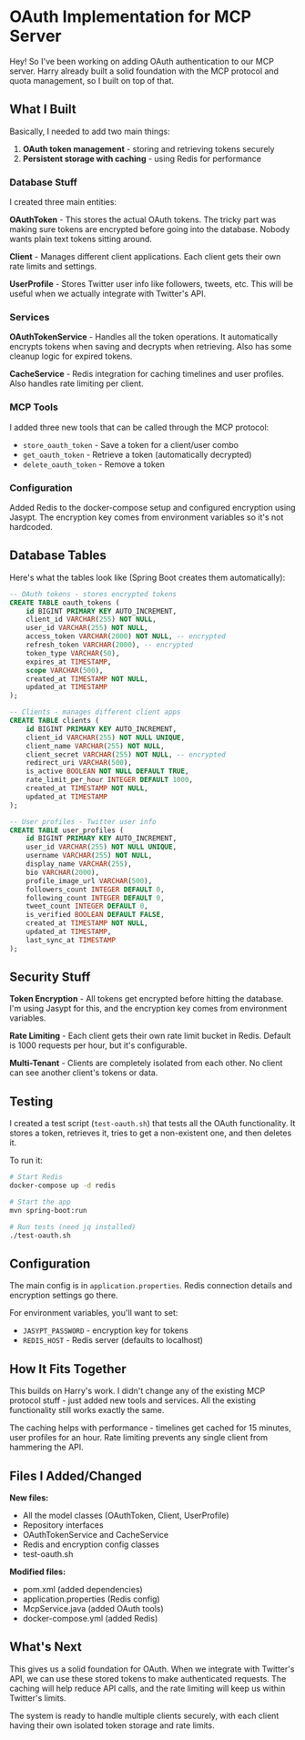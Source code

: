 # OAuth Implementation for MCP Server

Hey! So I've been working on adding OAuth authentication to our MCP server. Harry already built a solid foundation with the MCP protocol and quota management, so I built on top of that.

## What I Built

Basically, I needed to add two main things:
1. **OAuth token management** - storing and retrieving tokens securely
2. **Persistent storage with caching** - using Redis for performance

### Database Stuff

I created three main entities:

**OAuthToken** - This stores the actual OAuth tokens. The tricky part was making sure tokens are encrypted before going into the database. Nobody wants plain text tokens sitting around.

**Client** - Manages different client applications. Each client gets their own rate limits and settings.

**UserProfile** - Stores Twitter user info like followers, tweets, etc. This will be useful when we actually integrate with Twitter's API.

### Services

**OAuthTokenService** - Handles all the token operations. It automatically encrypts tokens when saving and decrypts when retrieving. Also has some cleanup logic for expired tokens.

**CacheService** - Redis integration for caching timelines and user profiles. Also handles rate limiting per client.

### MCP Tools

I added three new tools that can be called through the MCP protocol:

- `store_oauth_token` - Save a token for a client/user combo
- `get_oauth_token` - Retrieve a token (automatically decrypted)
- `delete_oauth_token` - Remove a token

### Configuration

Added Redis to the docker-compose setup and configured encryption using Jasypt. The encryption key comes from environment variables so it's not hardcoded.

## Database Tables

Here's what the tables look like (Spring Boot creates them automatically):

```sql
-- OAuth tokens - stores encrypted tokens
CREATE TABLE oauth_tokens (
    id BIGINT PRIMARY KEY AUTO_INCREMENT,
    client_id VARCHAR(255) NOT NULL,
    user_id VARCHAR(255) NOT NULL,
    access_token VARCHAR(2000) NOT NULL, -- encrypted
    refresh_token VARCHAR(2000), -- encrypted
    token_type VARCHAR(50),
    expires_at TIMESTAMP,
    scope VARCHAR(500),
    created_at TIMESTAMP NOT NULL,
    updated_at TIMESTAMP
);

-- Clients - manages different client apps
CREATE TABLE clients (
    id BIGINT PRIMARY KEY AUTO_INCREMENT,
    client_id VARCHAR(255) NOT NULL UNIQUE,
    client_name VARCHAR(255) NOT NULL,
    client_secret VARCHAR(255) NOT NULL, -- encrypted
    redirect_uri VARCHAR(500),
    is_active BOOLEAN NOT NULL DEFAULT TRUE,
    rate_limit_per_hour INTEGER DEFAULT 1000,
    created_at TIMESTAMP NOT NULL,
    updated_at TIMESTAMP
);

-- User profiles - Twitter user info
CREATE TABLE user_profiles (
    id BIGINT PRIMARY KEY AUTO_INCREMENT,
    user_id VARCHAR(255) NOT NULL UNIQUE,
    username VARCHAR(255) NOT NULL,
    display_name VARCHAR(255),
    bio VARCHAR(2000),
    profile_image_url VARCHAR(500),
    followers_count INTEGER DEFAULT 0,
    following_count INTEGER DEFAULT 0,
    tweet_count INTEGER DEFAULT 0,
    is_verified BOOLEAN DEFAULT FALSE,
    created_at TIMESTAMP NOT NULL,
    updated_at TIMESTAMP,
    last_sync_at TIMESTAMP
);
```

## Security Stuff

**Token Encryption** - All tokens get encrypted before hitting the database. I'm using Jasypt for this, and the encryption key comes from environment variables.

**Rate Limiting** - Each client gets their own rate limit bucket in Redis. Default is 1000 requests per hour, but it's configurable.

**Multi-Tenant** - Clients are completely isolated from each other. No client can see another client's tokens or data.

## Testing

I created a test script (`test-oauth.sh`) that tests all the OAuth functionality. It stores a token, retrieves it, tries to get a non-existent one, and then deletes it.

To run it:
```bash
# Start Redis
docker-compose up -d redis

# Start the app
mvn spring-boot:run

# Run tests (need jq installed)
./test-oauth.sh
```

## Configuration

The main config is in `application.properties`. Redis connection details and encryption settings go there.

For environment variables, you'll want to set:
- `JASYPT_PASSWORD` - encryption key for tokens
- `REDIS_HOST` - Redis server (defaults to localhost)

## How It Fits Together

This builds on Harry's work. I didn't change any of the existing MCP protocol stuff - just added new tools and services. All the existing functionality still works exactly the same.

The caching helps with performance - timelines get cached for 15 minutes, user profiles for an hour. Rate limiting prevents any single client from hammering the API.

## Files I Added/Changed

**New files:**
- All the model classes (OAuthToken, Client, UserProfile)
- Repository interfaces
- OAuthTokenService and CacheService
- Redis and encryption config classes
- test-oauth.sh

**Modified files:**
- pom.xml (added dependencies)
- application.properties (Redis config)
- McpService.java (added OAuth tools)
- docker-compose.yml (added Redis)

## What's Next

This gives us a solid foundation for OAuth. When we integrate with Twitter's API, we can use these stored tokens to make authenticated requests. The caching will help reduce API calls, and the rate limiting will keep us within Twitter's limits.

The system is ready to handle multiple clients securely, with each client having their own isolated token storage and rate limits.
